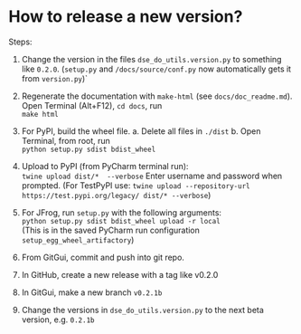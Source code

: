 # How to release a new version?

Steps:
1. Change the version in the files `dse_do_utils.version.py` to something like `0.2.0`. 
(`setup.py` and `/docs/source/conf.py` now automatically gets it from `version.py`)`

2. Regenerate the documentation with `make-html` (see `docs/doc_readme.md`). 
Open Terminal (Alt+F12), `cd docs`, run <br>
`make html` 

3. For PyPI, build the wheel file.
a. Delete all files in `./dist`
b. Open Terminal, from root, run <br>
`python setup.py sdist bdist_wheel`

4. Upload to PyPI (from PyCharm terminal run):<br>
`twine upload dist/*  --verbose`
Enter username and password when prompted.
(For TestPyPI use: `twine upload --repository-url https://test.pypi.org/legacy/ dist/* --verbose`)

5. For JFrog, run `setup.py` with the following arguments:<br>
`python setup.py sdist bdist_wheel upload -r local`<br>
(This is in the saved PyCharm run configuration `setup_egg_wheel_artifactory`)

6. From GitGui, commit and push into git repo.

7. In GitHub, create a new release with a tag like v0.2.0

8. In GitGui, make a new branch `v0.2.1b`

9. Change the versions in `dse_do_utils.version.py` to the next beta version, e.g. `0.2.1b`

